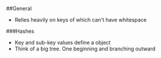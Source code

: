 ##General

* Relies heavily on keys of which can't have whitespace

###Hashes

* Key and sub-key values define a object
* Think of a big tree. One beginning and branching outward
